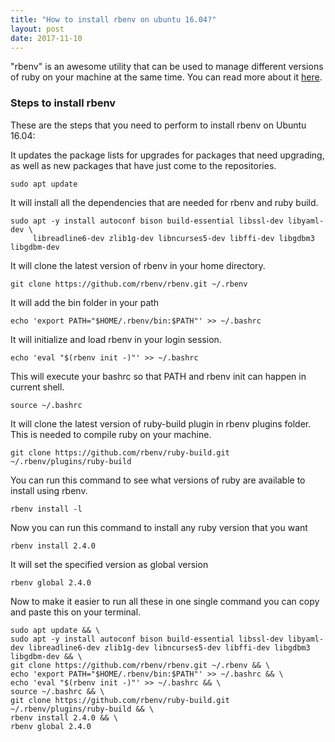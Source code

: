 ```yaml
---
title: "How to install rbenv on ubuntu 16.04?"
layout: post
date: 2017-11-10
---
```




"rbenv" is an awesome utility that can be used to manage different versions of ruby on your machine at the same time. You can read more about it [here](https://github.com/rbenv/rbenv). 

### Steps to install rbenv

These are the steps that you need to perform to install rbenv on Ubuntu 16.04:

It updates the package lists for upgrades for packages that need upgrading, as well as new packages that have just come to the repositories.

```shell
sudo apt update 
```

It will install all the dependencies that are needed for rbenv and ruby build.

```shell
sudo apt -y install autoconf bison build-essential libssl-dev libyaml-dev \
     libreadline6-dev zlib1g-dev libncurses5-dev libffi-dev libgdbm3 libgdbm-dev
```

It will clone the latest version of rbenv in your home directory.

```shell
git clone https://github.com/rbenv/rbenv.git ~/.rbenv
```

It will add the bin folder in your path

```shell
echo 'export PATH="$HOME/.rbenv/bin:$PATH"' >> ~/.bashrc
```

It will initialize and load rbenv in your login session.

```shell
echo 'eval "$(rbenv init -)"' >> ~/.bashrc 
```

This will execute your bashrc so that PATH and rbenv init can happen in current shell.

```shell
source ~/.bashrc 
```

It will clone the latest version of ruby-build plugin in rbenv plugins folder. This is needed to compile ruby on your machine.

```shell
git clone https://github.com/rbenv/ruby-build.git ~/.rbenv/plugins/ruby-build 
```

You can run this command to see what versions of ruby are available to install using rbenv.

```shell
rbenv install -l
```

Now you can run this command to install any ruby version that you want 

```shell
rbenv install 2.4.0 
```

It will set the specified version as global version

```shell 
rbenv global 2.4.0
```

Now to make it easier to run all these in one single command you can copy and paste this on your terminal.

```shell
sudo apt update && \
sudo apt -y install autoconf bison build-essential libssl-dev libyaml-dev libreadline6-dev zlib1g-dev libncurses5-dev libffi-dev libgdbm3 libgdbm-dev && \
git clone https://github.com/rbenv/rbenv.git ~/.rbenv && \
echo 'export PATH="$HOME/.rbenv/bin:$PATH"' >> ~/.bashrc && \
echo 'eval "$(rbenv init -)"' >> ~/.bashrc && \
source ~/.bashrc && \
git clone https://github.com/rbenv/ruby-build.git ~/.rbenv/plugins/ruby-build && \
rbenv install 2.4.0 && \
rbenv global 2.4.0
```





